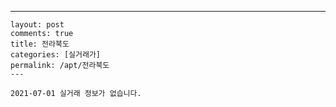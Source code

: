 ---
    layout: post
    comments: true
    title: 전라북도
    categories: [실거래가]
    permalink: /apt/전라북도
    ---

    2021-07-01 실거래 정보가 없습니다.

    